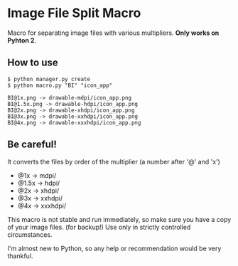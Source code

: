# Image File Split Macro

Macro for separating image files with various multipliers.
**Only works on Pyhton 2**.

## How to use

```
$ python manager.py create
$ python macro.py "BI" "icon_app"

BI@1x.png -> drawable-mdpi/icon_app.png
BI@1.5x.png -> drawable-hdpi/icon_app.png
BI@2x.png -> drawable-xhdpi/icon_app.png
BI@3x.png -> drawable-xxhdpi/icon_app.png
BI@4x.png -> drawable-xxxhdpi/icon_app.png
```

## Be careful!

It converts the files by order of the multiplier (a number after '@' and 'x')

- @1x -> mdpi/
- @1.5x -> hdpi/
- @2x -> xhdpi/
- @3x -> xxhdpi/
- @4x -> xxxhdpi/

This macro is not stable and run immediately, so make sure you have a copy of your image files. (for backup!)
Use only in strictly controlled circumstances.

I'm almost new to Python, so any help or recommendation would be very thankful.

